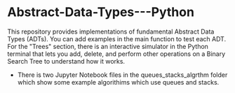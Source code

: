 ﻿# Abstract-Data-Types---Python
This repository provides implementations of fundamental Abstract Data Types (ADTs). You can add examples in the main function to test each ADT. For the "Trees" section, there is an interactive simulator in the Python terminal that lets you add, delete, and perform other operations on a Binary Search Tree to understand how it works.

- There is two Jupyter Notebook files in the queues_stacks_algrthm folder which show some example algorithims which use queues and stacks.

